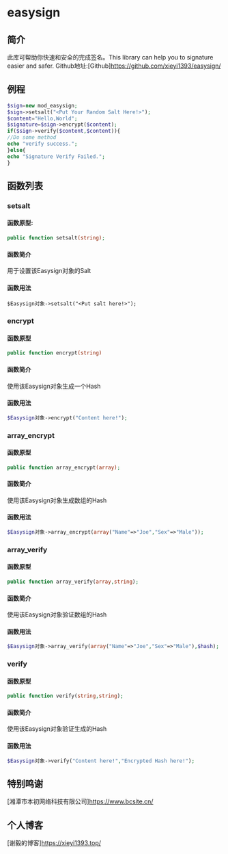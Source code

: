 # easysign
## 简介
此库可帮助你快速和安全的完成签名。This library can help you to signature easier and safer.
Github地址:[Github]<https://github.com/xieyi1393/easysign/>
## 例程
```php
$sign=new mod_easysign;
$sign->setsalt("<Put Your Random Salt Here!>");
$content="Hello,World";
$signature=$sign->encrypt($content);
if($sign->verify($content,$content)){
//Do some method
echo "verify success.";
}else{
echo "Signature Verify Failed.";
}
```
## 函数列表
### setsalt
#### 函数原型:
```php
public function setsalt(string);
```
#### 函数简介
用于设置该Easysign对象的Salt
#### 函数用法
```
$Easysign对象->setsalt("<Put salt here!>");
```
### encrypt
#### 函数原型
```php
public function encrypt(string)
```
#### 函数简介
使用该Easysign对象生成一个Hash
#### 函数用法
```php
$Easysign对象->encrypt("Content here!");
```
### array_encrypt
#### 函数原型
```php
public function array_encrypt(array);
```
#### 函数简介
使用该Easysign对象生成数组的Hash
#### 函数用法
```php
$Easysign对象->array_encrypt(array("Name"=>"Joe","Sex"=>"Male"));
```
### array_verify
#### 函数原型
```php
public function array_verify(array,string);
```
#### 函数简介
使用该Easysign对象验证数组的Hash
#### 函数用法
```php
$Easysign对象->array_verify(array("Name"=>"Joe","Sex"=>"Male"),$hash);
```
### verify
#### 函数原型
```php
public function verify(string,string);
```
#### 函数简介
使用该Easysign对象验证生成的Hash
#### 函数用法
```php
$Easysign对象->verify("Content here!","Encrypted Hash here!");
```
## 特别鸣谢
[湘潭市本初网络科技有限公司]<https://www.bcsite.cn/>
## 个人博客
[谢毅的博客]<https://xieyi1393.top/>
